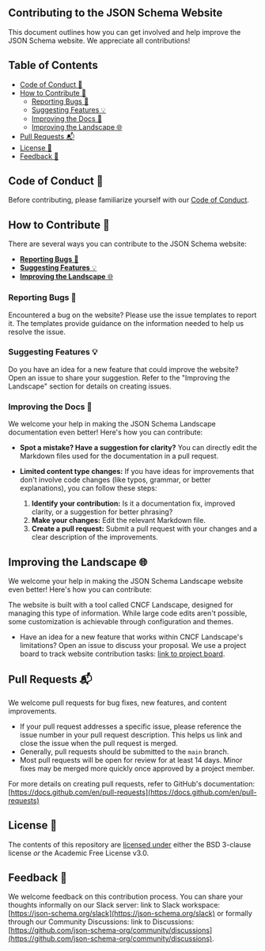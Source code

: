 ## Contributing to the JSON Schema Website

This document outlines how you can get involved and help improve the JSON Schema website. We appreciate all contributions!

## Table of Contents

- [Code of Conduct 📜](#code-of-conduct-)
- [How to Contribute 🚀](#how-to-contribute-)
    - [Reporting Bugs 🐞](#reporting-bugs-)
    - [Suggesting Features 💡](#suggesting-features-)
    - [Improving the Docs 🚧](#improving-the-docs-)
    - [Improving the Landscape 🌐](#improving-the-landscape-)
- [Pull Requests 📬](#pull-requests-)
- [License 📄](#license-)
- [Feedback 💬](#feedback-)

##  Code of Conduct 📜

Before contributing, please familiarize yourself with our [Code of Conduct](https://github.com/json-schema-org/.github/blob/main/CODE_OF_CONDUCT.md).


##  How to Contribute 🚀

There are several ways you can contribute to the JSON Schema website:

* [**Reporting Bugs** 🐞](#reporting-bugs-)
* [**Suggesting Features** 💡](#suggesting-features-)
* [**Improving the Landscape** 🌐](#improving-the-landscape-)

### Reporting Bugs 🐞

Encountered a bug on the website? Please use the issue templates to report it. The templates provide guidance on the information needed to help us resolve the issue.

### Suggesting Features 💡 

Do you have an idea for a new feature that could improve the website? Open an issue to share your suggestion.  Refer to the "Improving the Landscape" section for details on creating issues.

### Improving the Docs 🚧

We welcome your help in making the JSON Schema Landscape documentation even better! Here's how you can contribute:

* **Spot a mistake? Have a suggestion for clarity?** You can directly edit the Markdown files used for the documentation in a pull request.


* **Limited content type changes:** If you have ideas for improvements that don't involve code changes (like typos, grammar, or better explanations), you can follow these steps:

    1. **Identify your contribution:** Is it a documentation fix, improved clarity, or a suggestion for better phrasing? 
    1. **Make your changes:** Edit the relevant Markdown file.
    1. **Create a pull request:** Submit a pull request with your changes and a clear description of the improvements.

## Improving the Landscape 🌐

We welcome your help in making the JSON Schema Landscape website even better! Here's how you can contribute:

The website is built with a tool called CNCF Landscape, designed for managing this type of information. While large code edits aren't possible, some customization is achievable through configuration and themes.

* Have an idea for a new feature that works within CNCF Landscape's limitations? Open an issue to discuss your proposal. We use a project board to track website contribution tasks: [link to project board](https://github.com/orgs/json-schema-org/projects/19).




## Pull Requests 📬

We welcome pull requests for bug fixes, new features, and content improvements. 

* If your pull request addresses a specific issue, please reference the issue number in your pull request description. This helps us link and close the issue when the pull request is merged.
* Generally, pull requests should be submitted to the `main` branch.
* Most pull requests will be open for review for at least 14 days. Minor fixes may be merged more quickly once approved by a project member.

For more details on creating pull requests, refer to GitHub's documentation: [https://docs.github.com/en/pull-requests](https://docs.github.com/en/pull-requests)

## License 📄

The contents of this repository are [licensed under](https://github.com/json-schema-org/website/blob/main/CONTRIBUTING.md#-license) either the BSD 3-clause license *or* the Academic Free License v3.0.

## Feedback 💬

We welcome feedback on this contribution process. You can share your thoughts informally on our Slack server: link to Slack workspace: [https://json-schema.org/slack](https://json-schema.org/slack) or formally through our Community Discussions: link to Discussions: [https://github.com/json-schema-org/community/discussions](https://github.com/json-schema-org/community/discussions).
